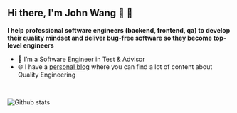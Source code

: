 ## Hi there, I'm John Wang 👋 👋

<!--
**wywincl/wywincl** is a ✨ _special_ ✨ repository because its `README.md` (this file) appears on your GitHub profile.

Here are some ideas to get you started:

- 🔭 I’m currently working on ...
- 🌱 I’m currently learning ...
- 👯 I’m looking to collaborate on ...
- 🤔 I’m looking for help with ...
- 💬 Ask me about ...
- 📫 How to reach me: ...
- 😄 Pronouns: ...
- ⚡ Fun fact: ...
-->

**I help professional software engineers (backend, frontend, qa) to develop their quality mindset and deliver bug-free software so they become top-level engineers**
<br/>
* 🤖   I’m a Software Engineer in Test & Advisor 
* 🌐   I have a [personal blog](https://www.jianshu.com/u/9a188def5e01) where you can find a lot of content about Quality Engineering

<br />

![Github stats](https://github-readme-stats.vercel.app/api?username=wywincl&hide=["prs","issues"])
